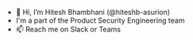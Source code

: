 - 👋 Hi, I’m Hitesh Bhambhani (@hiteshb-asurion)
- I'm a part of the Product Security Engineering team
- 📫 Reach me on Slack or Teams

<!---
hiteshb-asurion/hiteshb-asurion is a ✨ special ✨ repository because its `README.md` (this file) appears on your GitHub profile.
You can click the Preview link to take a look at your changes.
--->
